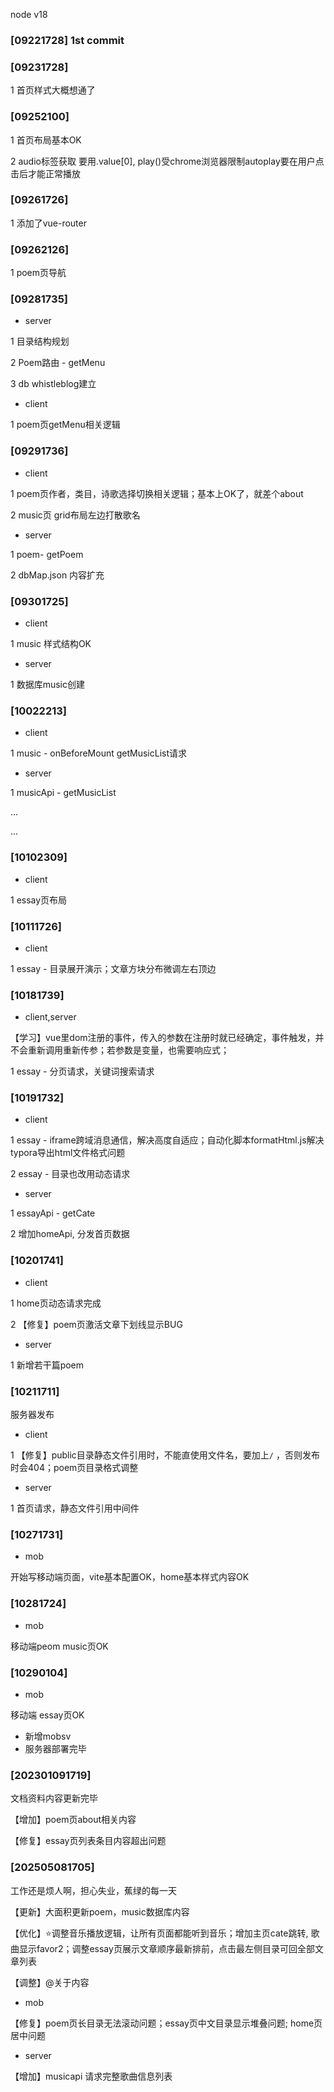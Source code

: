 node v18

### [09221728] 1st commit

### [09231728]

1 首页样式大概想通了

### [09252100]

1 首页布局基本OK

2 audio标签获取 要用.value[0], play()受chrome浏览器限制autoplay要在用户点击后才能正常播放

### [09261726]

1 添加了vue-router

### [09262126]

1 poem页导航

### [09281735]

-  server

1 目录结构规划

2 Poem路由 - getMenu

3 db whistleblog建立

- client

1 poem页getMenu相关逻辑

### [09291736]

- client

1 poem页作者，类目，诗歌选择切换相关逻辑；基本上OK了，就差个about

2 music页 grid布局左边打散歌名

- server

1 poem- getPoem

2 dbMap.json 内容扩充

### [09301725]

- client

1 music 样式结构OK

- server

1 数据库music创建

### [10022213]

- client 

1 music - onBeforeMount getMusicList请求

- server

1 musicApi - getMusicList

...

...

### [10102309]

- client

1 essay页布局

### [10111726]

- client

1 essay - 目录展开演示；文章方块分布微调左右顶边

### [10181739]

- client,server

【学习】vue里dom注册的事件，传入的参数在注册时就已经确定，事件触发，并不会重新调用重新传参；若参数是变量，也需要响应式；

1 essay - 分页请求，关键词搜索请求

### [10191732]

- client

1 essay - iframe跨域消息通信，解决高度自适应；自动化脚本formatHtml.js解决typora导出html文件格式问题

2 essay - 目录也改用动态请求

- server

1 essayApi - getCate

2  增加homeApi, 分发首页数据

### [10201741]

- client

1 home页动态请求完成

2 【修复】poem页激活文章下划线显示BUG

- server

1 新增若干篇poem

### [10211711]

服务器发布

- client

1 【修复】public目录静态文件引用时，不能直使用文件名，要加上`/` ，否则发布时会404；poem页目录格式调整

- server

1 首页请求，静态文件引用中间件

### [10271731]

- mob

开始写移动端页面，vite基本配置OK，home基本样式内容OK

### [10281724]

- mob

移动端peom music页OK

### [10290104]

- mob

移动端 essay页OK

- 新增mobsv
- 服务器部署完毕

### [202301091719]

文档资料内容更新完毕

【增加】poem页about相关内容

【修复】essay页列表条目内容超出问题

### [202505081705]

工作还是烦人啊，担心失业，蕉绿的每一天

【更新】大面积更新poem，music数据库内容

【优化】⭐调整音乐播放逻辑，让所有页面都能听到音乐；增加主页cate跳转, 歌曲显示favor2；调整essay页展示文章顺序最新排前，点击最左侧目录可回全部文章列表

【调整】@关于内容

- mob

【修复】poem页长目录无法滚动问题；essay页中文目录显示堆叠问题; home页居中问题

- server

【增加】musicapi 请求完整歌曲信息列表
